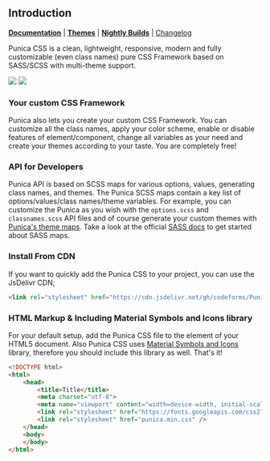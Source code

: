 ## Introduction
<p>
    <a href="http://punicacss.com" target="_blank"><strong>Documentation</strong></a> |  
    <a href="http://punicacss.com/themes"><strong>Themes</strong></a> | 
    <a href="https://github.com/codeforms/punica-themes" target="_blank"><strong>Nightly Builds</strong></a> |  
    <a href="https://github.com/codeforms/Punica-CSS-Framework/releases">Changelog</a>
</p>

<p>
    Punica CSS is a clean, lightweight, responsive, modern and fully customizable (even class names) pure CSS Framework based on SASS/SCSS with multi-theme support.
</p>

<p>
    <a href="https://github.com/codeforms/Punica-CSS-Framework/blob/master/LICENSE"><img src="https://img.shields.io/github/license/codeforms/Punica-CSS-Framework"></a>
    <a href="https://github.com/codeforms/Punica-CSS-Framework/releases"><img src="https://img.shields.io/github/v/release/codeforms/Punica-CSS-Framework"></a>
</p>

### Your custom CSS Framework
Punica also lets you create your custom CSS Framework. You can customize all the class names, apply your color scheme, enable or disable features of element/component, change all variables as your need and create your themes according to your taste. You are completely free!

### API for Developers
Punica API is based on SCSS maps for various options, values, generating class names, and themes. The Punica SCSS maps contain a key list of options/values/class names/theme variables. For example, you can customize the Punica as you wish with the ```options.scss``` and ```classnames.scss``` API files and of course generate your custom themes with [Punica's theme maps](https://github.com/codeforms/punica-themes). Take a look at the official [SASS docs](https://sass-lang.com/documentation/values/maps) to get started about SASS maps. 

### Install From CDN
If you want to quickly add the Punica CSS to your project, you can use the JsDelivr CDN;
```html
<link rel="stylesheet" href="https://cdn.jsdelivr.net/gh/codeforms/Punica-CSS-Framework@2.x.x/dist/punica.min.css" crossorigin="anonymous">
```

### HTML Markup & Including Material Symbols and Icons library
For your default setup, add the Punica CSS file to the <head> element of your HTML5 document. Also Punica CSS uses <a href="https://fonts.google.com/icons" target="_blank">Material Symbols and Icons</a> library, therefore you should include this library as well. That's it!
```html
<!DOCTYPE html>
<html>
    <head>
        <title>Title</title>
        <meta charset="utf-8">
        <meta name="viewport" content="width=device-width, initial-scale=1">
        <link rel="stylesheet" href="https://fonts.googleapis.com/css2?family=Material+Symbols+Outlined:opsz,wght,FILL,GRAD@48,400,0,0" />
        <link rel="stylesheet" href="punica.min.css" />
    </head>
    <body>
    </body>
</html>
```